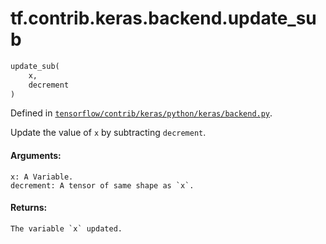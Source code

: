 <div itemscope itemtype="http://developers.google.com/ReferenceObject">
<meta itemprop="name" content="tf.contrib.keras.backend.update_sub" />
</div>

# tf.contrib.keras.backend.update_sub

``` python
update_sub(
    x,
    decrement
)
```



Defined in [`tensorflow/contrib/keras/python/keras/backend.py`](https://www.tensorflow.org/code/tensorflow/contrib/keras/python/keras/backend.py).

Update the value of `x` by subtracting `decrement`.

#### Arguments:

    x: A Variable.
    decrement: A tensor of same shape as `x`.


#### Returns:

    The variable `x` updated.